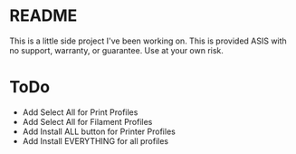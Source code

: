 # README #

This is a little side project I've been working on. This is provided ASIS with no support, warranty, or guarantee. Use at your own risk.

# ToDo #

- Add Select All for Print Profiles
- Add Select All for Filament Profiles
- Add Install ALL button for Printer Profiles
- Add Install EVERYTHING for all profiles
